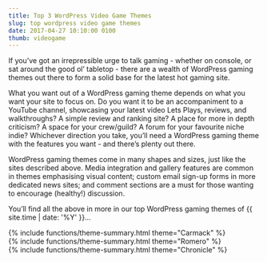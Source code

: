 ```yaml
---
title: Top 3 WordPress Video Game Themes
slug: top wordpress video game themes
date: 2017-04-27 10:10:00 0100
thumb: videogame
---
```


<!-- kw: WordPress Gaming Themes -->

If you’ve got an irrepressible urge to talk gaming - whether on console, or sat around the good ol’ tabletop - there are a wealth of WordPress gaming themes out there to form a solid base for the latest hot gaming site.

What you want out of a WordPress gaming theme depends on what you want your site to focus on. Do you want it to be an accompaniment to a YouTube channel, showcasing your latest video Lets Plays, reviews, and walkthroughs? A simple review and ranking site? A place for more in depth criticism? A space for your crew/guild? A forum for your favourite niche indie? Whichever direction you take, you’ll need a WordPress gaming theme with the features you want - and there’s plenty out there.

WordPress gaming themes come in many shapes and sizes, just like the sites described above. Media integration and gallery features are common in themes emphasising visual content; custom email sign-up forms in more dedicated news sites; and comment sections are a must for those wanting to encourage (healthy!) discussion.

You’ll find all the above in more in our top WordPress gaming themes of {{ site.time | date: '%Y' }}...


<div class="theme-summary" markdown="1">
{% include functions/theme-summary.html theme="Carmack" %}
</div>


<div class="theme-summary" markdown="1">
{% include functions/theme-summary.html theme="Romero" %}
</div>

<div class="theme-summary" markdown="1">
{% include functions/theme-summary.html theme="Chronicle" %}
</div>

